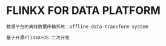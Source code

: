 # FLINKX FOR DATA PLATFORM

```markdown
数据平台的离线数据传输系统：offline-data-transform-system

基于开源FlinkX+DS 二次开发

```

